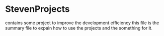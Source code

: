 # StevenProjects
contains some project to improve the development efficiency
this file is the summary file to expain how to use the projects and the something for it.
